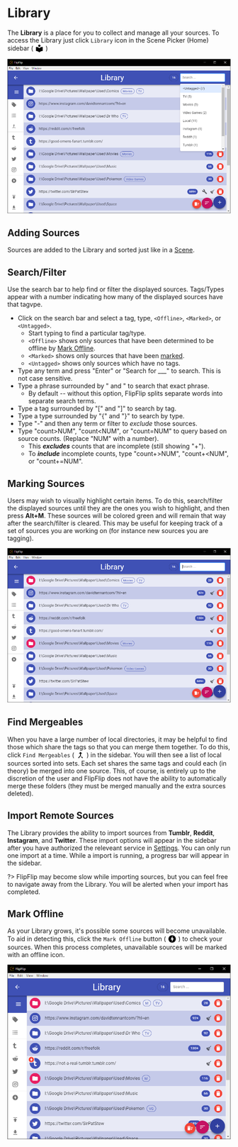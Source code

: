 # Library
The **Library** is a place for you to collect and manage all your sources. To access the Library just click `Library`
icon in the Scene Picker (Home) sidebar ( <img style="vertical-align: -5px" src="doc_icons/library.svg" alt="Library" width="20" height="20"> )

![](doc_images/library.png)

## Adding Sources
Sources are added to the Library and sorted just like in a [Scene](sources.md#modifying-sources).

## Search/Filter
Use the search bar to help find or filter the displayed sources. Tags/Types appear with a number indicating how many of 
the displayed sources have that tagvpe.

* Click on the search bar and select a tag, type, `<Offline>`, `<Marked>`, or `<Untagged>`.
  * Start typing to find a particular tag/type.
  * `<Offline>` shows only sources that have been determined to be offline by [Mark Offline](mark_offline.md).
  * `<Marked>` shows only sources that have been [marked](#marking-sources).
  * `<Untagged>` shows only sources which have no tags.
* Type any term and press "Enter" or "Search for ___" to search. This is not case sensitive.
* Type a phrase surrounded by " and " to search that exact phrase.
  * By default -- without this option, FlipFlip splits separate words into separate search terms. 
* Type a tag surrounded by "[" and "]" to search by tag.
* Type a type surrounded by "{" and "}" to search by type.
* Type "-" and then any term or filter to _exclude_ those sources.
* Type "count>NUM", "count<NUM", or "count=NUM" to query based on source counts. (Replace "NUM" with a number).
  * This _**excludes**_ counts that are incomplete (still showing "+").
  * To _**include**_ incomplete counts, type "count+>NUM", "count+<NUM", or "count+=NUM".
  
## Marking Sources
Users may wish to visually highlight certain items. To do this, search/filter the displayed sources until they are 
the ones you wish to highlight, and then press **Alt+M**. These sources will be colored green and will remain that 
way after the search/filter is cleared. This may be useful for keeping track of a set of sources you are working on 
(for instance new sources you are tagging). 

![](doc_images/library_marked.png)

## Find Mergeables
When you have a large number of local directories, it may be helpful to find those which share the tags so that you can
merge them together. To do this, click `Find Mergeables` ( <img style="vertical-align: -5px" 
src="doc_icons/merge.svg" alt="Find Mergeables" width="20" height="20"> ) in the sidebar. You will then see a list of
local sources sorted into sets. Each set shares the same tags and could each (in theory) be merged into one source.
This, of course, is entirely up to the discretion of the user and FlipFlip does not have the ability to automatically
merge these folders (they must be merged manually and the extra sources deleted).  

## Import Remote Sources
The Library provides the ability to import sources from **Tumblr**, **Reddit**, **Instagram**, and **Twitter**. These
import options will appear in the sidebar after you have authorized the releveant service in [Settings](config.md).
You can only run one import at a time. While a import is running, a progress bar will appear in the sidebar.

?> FlipFlip may become slow while importing sources, but you can feel free to navigate away from the Library. You will
be alerted when your import has completed. 

## Mark Offline
As your Library grows, it's possible some sources will become unavailable. To aid in detecting this, click the 
`Mark Offline` button ( <img style="vertical-align: -5px" src="doc_icons/mark-offline.svg" alt="Mark Offline" 
width="20" height="20"> ) to check your sources. When this process completes, unavailable sources will be marked with 
an offline icon.

![](doc_images/library_offline.png)